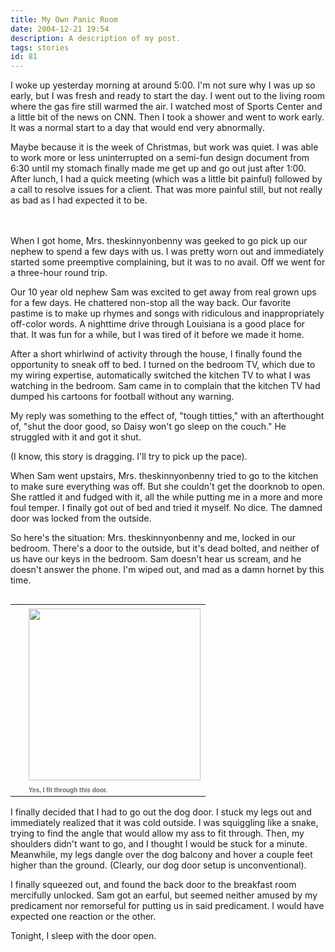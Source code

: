 ```yaml
---
title: My Own Panic Room
date: 2004-12-21 19:54
description: A description of my post.
tags: stories
id: 81
---
```

I woke up yesterday morning at around 5:00.  I'm not sure why I was up so early, but I was fresh and ready to start the day.  I went out to the living room where the gas fire still warmed the air.  I watched most of Sports Center and a little bit of the news on CNN.  Then I took a shower and went to work early.  It was a normal start to a day that would end very abnormally.

Maybe because it is the week of Christmas, but work was quiet.  I was able to work more or less uninterrupted on a semi-fun design document from 6:30 until my stomach finally made me get up and go out just after 1:00.  After lunch, I had a quick meeting (which was a little bit painful) followed by a call to resolve issues for a client.  That was more painful still, but not really as bad as I had expected it to be.

<span class="spanEndPreview">&nbsp;</span><br /><br />When I got home, Mrs. theskinnyonbenny was geeked to go pick up our nephew to spend a few days with us.  I was pretty worn out and immediately started some preemptive complaining, but it was to no avail.  Off we went for a three-hour round trip.

Our 10 year old nephew Sam was excited to get away from real grown ups for a few days.  He chattered non-stop all the way back.  Our favorite pastime is to make up rhymes and songs with ridiculous and inappropriately off-color words.  A nighttime drive through Louisiana is a good place for that.  It was fun for a while, but I was tired of it before we made it home.

After a short whirlwind of activity through the house, I finally found the opportunity to sneak off to bed.  I turned on the bedroom TV, which due to my wiring expertise, automatically switched the kitchen TV to what I was watching in the bedroom.  Sam came in to complain that the kitchen TV had dumped his cartoons for football without any warning.

My reply was something to the effect of, "tough titties," with an afterthought of, "shut the door good, so Daisy won't go sleep on the couch."  He struggled with it and got it shut.

(I know, this story is dragging.  I'll try to pick up the pace).

When Sam went upstairs, Mrs. theskinnyonbenny tried to go to the kitchen to make sure everything was off.  But she couldn't get the doorknob to open.  She rattled it and fudged with it, all the while putting me in a more and more foul temper.  I finally got out of bed and tried it myself.  No dice.  The damned door was locked from the outside.

So here's the situation:  Mrs. theskinnyonbenny and me, locked in our bedroom.  There's a door to the outside, but it's dead bolted, and neither of us have our keys in the bedroom.  Sam doesn't hear us scream, and he doesn't answer the phone.  I'm wiped out, and mad as a damn hornet by this time.

<table cellpadding=0 cellspacing=0 border=0 align=right><tr><td width=5 rowspan=2><spacer type=block width=5 height=1></spacer></td><td width=275><img src="/img/ben_dogdoor.jpg"  width=275 aborder=0 vspace=4/></td></tr><tr><td width=275><font face="verdana, arial, geneva" size=1 color=#666666><b>Yes, I fit through this door.</b></font></td></tr></table>

I finally decided that I had to go out the dog door.  I stuck my legs out and immediately realized that it was cold outside.  I was squiggling like a snake, trying to find the angle that would allow my ass to fit through.  Then, my shoulders didn't want to go, and I thought I would be stuck for a minute.  Meanwhile, my legs dangle over the dog balcony and hover a couple feet higher than the ground.  (Clearly, our dog door setup is unconventional).

I finally squeezed out, and found the back door to the breakfast room mercifully unlocked.  Sam got an earful, but seemed neither amused by my predicament nor remorseful for putting us in said predicament.  I would have expected one reaction or the other.

Tonight, I sleep with the door open.
